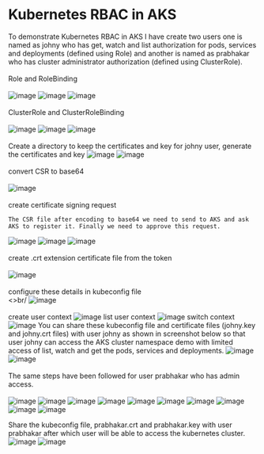 # Kubernetes RBAC in AKS
To demonstrate Kubernetes RBAC in AKS I have create two users one is named as johny who has get, watch and list authorization for pods, services and deployments (defined using Role) and another is named as prabhakar who has cluster administrator authorization (defined using ClusterRole).
<br><br/>
Role and RoleBinding
<br><br/>
![image](https://github.com/singhritesh85/AKS-Authentication-Authorization/assets/56765895/072a4ffd-21ae-4b2d-802f-65b4a8f5e359)
![image](https://github.com/singhritesh85/AKS-Authentication-Authorization/assets/56765895/7ef92f5a-6cdb-4a1d-8cbf-352571922e41)
![image](https://github.com/singhritesh85/AKS-Authentication-Authorization/assets/56765895/76f622a8-cb45-4c9c-8b44-28bd554ac121)
<br><br/>
ClusterRole and ClusterRoleBinding
<br><br/>
![image](https://github.com/singhritesh85/AKS-Authentication-Authorization/assets/56765895/7f0946bf-43c6-4ecc-a684-4fce022f569f)
![image](https://github.com/singhritesh85/AKS-Authentication-Authorization/assets/56765895/f574c6c3-708b-43c6-b234-3492a35d0b14)
![image](https://github.com/singhritesh85/AKS-Authentication-Authorization/assets/56765895/5b21259a-2644-4ce3-a0b1-22345eb72659)
<br><br/>
Create a directory to keep the certificates and key for johny user, generate the certificates and key
![image](https://github.com/singhritesh85/AKS-Authentication-Authorization/assets/56765895/1b019d52-a0e9-427b-a19a-3703f70d013b)
![image](https://github.com/singhritesh85/AKS-Authentication-Authorization/assets/56765895/1918c3d9-5516-434a-9df7-a8300866a439)
<br><br/>
convert CSR to base64
<br><br/>
![image](https://github.com/singhritesh85/AKS-Authentication-Authorization/assets/56765895/45fb8b22-7bdd-45e8-848b-826abf76373f)
<br><br/>
create certificate signing request
```
The CSR file after encoding to base64 we need to send to AKS and ask AKS to register it. Finally we need to approve this request.
```
![image](https://github.com/singhritesh85/AKS-Authentication-Authorization/assets/56765895/15d418d0-de3a-4a3d-8bc3-864b850994db)
![image](https://github.com/singhritesh85/AKS-Authentication-Authorization/assets/56765895/863394b7-1fe2-47a5-a760-82f18e62ad3d)
![image](https://github.com/singhritesh85/AKS-Authentication-Authorization/assets/56765895/135c14cd-bccd-4537-8375-626b3d326527)
<br><br/>
create .crt extension certificate file from the token
<br><br/>
![image](https://github.com/singhritesh85/AKS-Authentication-Authorization/assets/56765895/e854a4f8-5ca6-46bb-a626-690e6dba19df)
<br><br/>
configure these details in kubeconfig file
<br><>br/
![image](https://github.com/singhritesh85/AKS-Authentication-Authorization/assets/56765895/4425ad30-c551-4420-86bb-64f4e4bcccdd)
<br><br/>
create user context
![image](https://github.com/singhritesh85/AKS-Authentication-Authorization/assets/56765895/00da6f51-c634-444b-b5c9-5349c99d37bc)
list user context
![image](https://github.com/singhritesh85/AKS-Authentication-Authorization/assets/56765895/6540d0d5-a4a6-42f9-b8a2-24ff39d407e0)
switch context
![image](https://github.com/singhritesh85/AKS-Authentication-Authorization/assets/56765895/e46f8aa4-cc80-4dcf-b16f-b554359673f7)
You can share these kubeconfig file and certificate files (johny.key and johny.crt files) with user johny as shown in screenshot below so that user johny can access the AKS cluster namespace demo with limited access of list, watch and get the pods, services and deployments.
![image](https://github.com/singhritesh85/AKS-Authentication-Authorization/assets/56765895/159631d8-74a6-4709-8b55-6d0e08ccd797)
![image](https://github.com/singhritesh85/AKS-Authentication-Authorization/assets/56765895/671221f3-b051-47e6-9447-708abc07ca44)
<br> <br/>
The same steps have been followed for user prabhakar who has admin access.
<br><br/>
![image](https://github.com/singhritesh85/AKS-Authentication-Authorization/assets/56765895/90de5210-51fb-466b-a8dc-80a9533e84aa)
![image](https://github.com/singhritesh85/AKS-Authentication-Authorization/assets/56765895/b3efa592-afc5-4c98-83fb-845906b30e99)
![image](https://github.com/singhritesh85/AKS-Authentication-Authorization/assets/56765895/76587e03-7132-44c5-a6a8-95eed3eba4b7)
![image](https://github.com/singhritesh85/AKS-Authentication-Authorization/assets/56765895/119b9a0f-888d-4f5a-89d2-ab94f779ff47)
![image](https://github.com/singhritesh85/AKS-Authentication-Authorization/assets/56765895/ad0db008-9677-4eff-9332-4f91919de282)
![image](https://github.com/singhritesh85/AKS-Authentication-Authorization/assets/56765895/19217040-60df-4828-b8bf-c94eb3fa589e)
![image](https://github.com/singhritesh85/AKS-Authentication-Authorization/assets/56765895/5b3752de-7965-49da-9a09-93cf8986e3a3)
![image](https://github.com/singhritesh85/AKS-Authentication-Authorization/assets/56765895/a6032a27-6c00-44e9-b39e-bcc8d10e3fb6)
![image](https://github.com/singhritesh85/AKS-Authentication-Authorization/assets/56765895/b87ba5ef-52c8-4491-b838-cb731642444e)
![image](https://github.com/singhritesh85/AKS-Authentication-Authorization/assets/56765895/1227ad91-ff69-4579-8469-72197480eb2b)

Share the kubeconfig file, prabhakar.crt and prabhakar.key with user prabhakar after which user will be able to access the kubernetes cluster.
![image](https://github.com/singhritesh85/AKS-Authentication-Authorization/assets/56765895/927ac6da-7072-437b-9897-f0ad457cb639)
![image](https://github.com/singhritesh85/AKS-Authentication-Authorization/assets/56765895/2e1ca319-9cc8-447d-a304-ce6b4cb7c68d)
